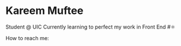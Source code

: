 # Kareem Muftee

Student @ UIC 
Currently learning to perfect my work in Front End #⚛

How to reach me: 

